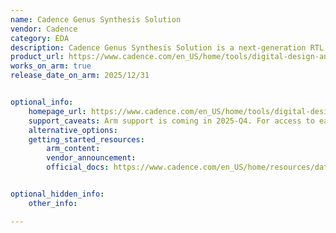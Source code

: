 ```yaml
---
name: Cadence Genus Synthesis Solution
vendor: Cadence
category: EDA
description: Cadence Genus Synthesis Solution is a next-generation RTL synthesis tool that boosts productivity with faster turnaround, fewer iterations, and physically aware optimization for high-quality results in implementation.
product_url: https://www.cadence.com/en_US/home/tools/digital-design-and-signoff/synthesis/genus-synthesis-solution.html
works_on_arm: true
release_date_on_arm: 2025/12/31


optional_info:
    homepage_url: https://www.cadence.com/en_US/home/tools/digital-design-and-signoff/synthesis/genus-synthesis-solution.html
    support_caveats: Arm support is coming in 2025-Q4. For access to early releases, please contact arm-ecosystem@cadence.com
    alternative_options:
    getting_started_resources:
        arm_content:
        vendor_announcement:
        official_docs: https://www.cadence.com/en_US/home/resources/datasheets/genus-synthesis-solution-ds.html


optional_hidden_info:
    other_info:

---
```

